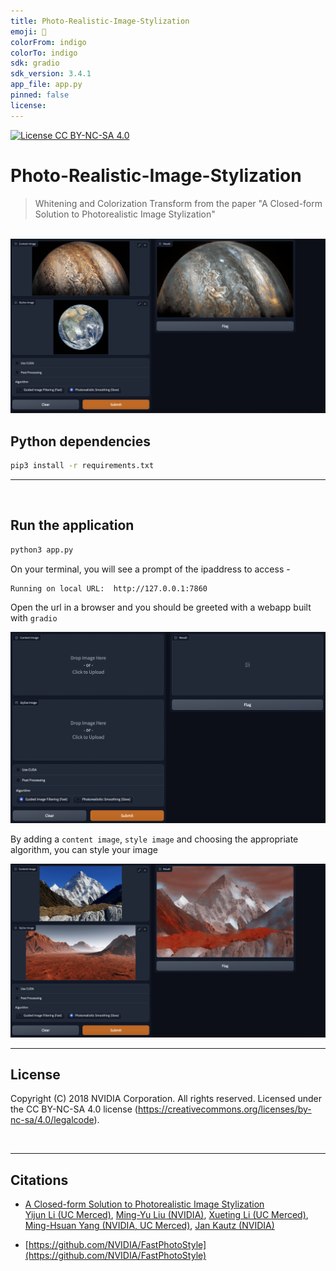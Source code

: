 ```yaml
---
title: Photo-Realistic-Image-Stylization
emoji: 🤯
colorFrom: indigo
colorTo: indigo
sdk: gradio
sdk_version: 3.4.1
app_file: app.py
pinned: false
license: 
---
```


[![License CC BY-NC-SA 4.0](https://img.shields.io/badge/license-CC4.0-blue.svg)](https://raw.githubusercontent.com/NVIDIA/FastPhotoStyle/master/LICENSE.md)

# Photo-Realistic-Image-Stylization

> Whitening and Colorization Transform from the paper "A Closed-form Solution to Photorealistic Image Stylization"
<br />

<img src="resources/planets.png" width="800" title="Jupiter Earth Stylization results"> 

## Python dependencies

```sh
pip3 install -r requirements.txt
```

---

<br />

## Run the application

```sh
python3 app.py
```

On your terminal, you will see a prompt of the ipaddress to access - 

```sh
Running on local URL:  http://127.0.0.1:7860
```

Open the url in a browser and you should be greeted with a webapp built with `gradio`

<img src="resources/sample.png" width="800" title="Sample WebApp"> 

By adding a `content image`, `style image` and choosing the appropriate algorithm, you can style your image

<img src="resources/peak.png" width="800" title="K2 + Mars Sample"> 

---

## License
Copyright (C) 2018 NVIDIA Corporation.  All rights reserved.
Licensed under the CC BY-NC-SA 4.0 license (https://creativecommons.org/licenses/by-nc-sa/4.0/legalcode).

<br />

---

## Citations

- [A Closed-form Solution to Photorealistic Image Stylization](https://arxiv.org/abs/1802.06474) <br> 
[Yijun Li (UC Merced)](https://sites.google.com/site/yijunlimaverick/), [Ming-Yu Liu (NVIDIA)](http://mingyuliu.net/), [Xueting Li (UC Merced)](https://sunshineatnoon.github.io/), [Ming-Hsuan Yang (NVIDIA, UC Merced)](http://faculty.ucmerced.edu/mhyang/), [Jan Kautz (NVIDIA)](http://jankautz.com/) <br>

- [https://github.com/NVIDIA/FastPhotoStyle](https://github.com/NVIDIA/FastPhotoStyle) <br>

